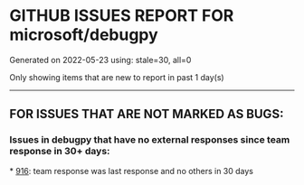 
# GITHUB ISSUES REPORT FOR microsoft/debugpy


Generated on 2022-05-23 using: stale=30, all=0


Only showing items that are new to report in past 1 day(s)


---

## FOR ISSUES THAT ARE NOT MARKED AS BUGS:


### Issues in debugpy that have no external responses since team response in 30+ days:


\* [916](https://github.com/microsoft/debugpy/issues/916 "debug console causes vscode to be unresponsive"): team response was last response and no others in 30 days
